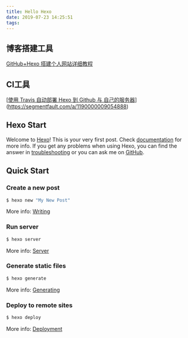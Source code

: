 ```yaml
---
title: Hello Hexo
date: 2019-07-23 14:25:51
tags:
---
```


## 博客搭建工具

[GitHub+Hexo 搭建个人网站详细教程](https://zhuanlan.zhihu.com/p/26625249)

## CI工具

[[使用 Travis 自动部署 Hexo 到 Github 与 自己的服务器](https://segmentfault.com/a/1190000009054888)](https://segmentfault.com/a/1190000009054888)



## Hexo Start

Welcome to [Hexo](https://hexo.io/)! This is your very first post. Check [documentation](https://hexo.io/docs/) for more info. If you get any problems when using Hexo, you can find the answer in [troubleshooting](https://hexo.io/docs/troubleshooting.html) or you can ask me on [GitHub](https://github.com/hexojs/hexo/issues).

## Quick Start

### Create a new post

```bash
$ hexo new "My New Post"
```

More info: [Writing](https://hexo.io/docs/writing.html)

### Run server

```bash
$ hexo server
```

More info: [Server](https://hexo.io/docs/server.html)

### Generate static files

```bash
$ hexo generate
```

More info: [Generating](https://hexo.io/docs/generating.html)

### Deploy to remote sites

```bash
$ hexo deploy
```

More info: [Deployment](https://hexo.io/docs/deployment.html)